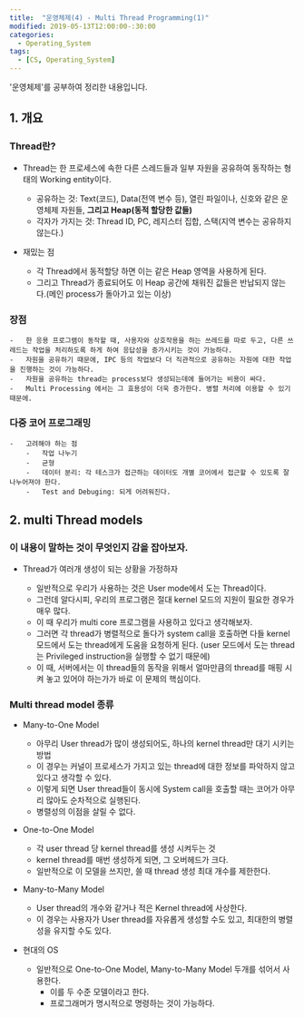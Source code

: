 ```yaml
---
title:  "운영체제(4) - Multi Thread Programming(1)"
modified: 2019-05-13T12:00:00-:30:00
categories:
  - Operating_System
tags:
  - [CS, Operating_System]
---
```


'운영체제'를 공부하여 정리한 내용입니다.

## 1. 개요

### Thread란?

-   Thread는 한 프로세스에 속한 다른 스레드들과 일부 자원을 공유하여 동작하는 형태의 Working entity이다.

    -   공유하는 것: Text(코드), Data(전역 변수 등), 열린 파일이나, 신호와 같은 운영체제 자원들, **그리고 Heap(동적 할당한 값들)**
    -   각자가 가지는 것: Thread ID, PC, 레지스터 집합, 스택(지역 변수는 공유하지 않는다.)

-   재밌는 점

    -   각 Thread에서 동적할당 하면 이는 같은 Heap 영역을 사용하게 된다.
    -   그리고 Thread가 종료되어도 이 Heap 공간에 채워진 값들은 반납되지 않는다.(메인 process가 돌아가고 있는 이상)

### 장점

    -   한 응용 프로그램이 동작할 때, 사용자와 상호작용을 하는 쓰레드를 따로 두고, 다른 쓰레드는 작업을 처리하도록 하게 하여 응답성을 증가시키는 것이 가능하다.
    -   자원을 공유하기 때문에, IPC 등의 작업보다 더 직관적으로 공유하는 자원에 대한 작업을 진행하는 것이 가능하다.
    -   자원을 공유하는 thread는 process보다 생성되는데에 들어가는 비용이 싸다.
    -   Multi Processing 에서는 그 효용성이 더욱 증가한다. 병렬 처리에 이용할 수 있기 때문에.

### 다중 코어 프로그래밍

    -   고려해야 하는 점
        -   작업 나누기
        -   균형
        -   데이터 분리: 각 테스크가 접근하는 데이터도 개별 코어에서 접근할 수 있도록 잘 나누어져야 한다.
        -   Test and Debuging: 되게 어려워진다.

## 2. multi Thread models

### 이 내용이 말하는 것이 무엇인지 감을 잡아보자.

-   Thread가 여러개 생성이 되는 상황을 가정하자

    -   일반적으로 우리가 사용하는 것은 User mode에서 도는 Thread이다.
    -   그런데 알다시피, 우리의 프로그램은 절대 kernel 모드의 지원이 필요한 경우가 매우 많다.
    -   이 때 우리가 multi core 프로그램을 사용하고 있다고 생각해보자.
    -   그러면 각 thread가 병렬적으로 돌다가 system call을 호출하면 다들 kernel 모드에서 도는 thread에게 도움을 요청하게 된다. (user 모드에서 도는 thread는 Privileged instruction을 실행할 수 없기 때문에)
    -   이 때, 서버에서는 이 thread들의 동작을 위해서 얼마만큼의 thread를 매핑 시켜 놓고 있어야 하는가가 바로 이 문제의 핵심이다.

### Multi thread model 종류

-   Many-to-One Model

    -   아무리 User thread가 많이 생성되어도, 하나의 kernel thread만 대기 시키는 방법
    -   이 경우는 커널이 프로세스가 가지고 있는 thread에 대한 정보를 파악하지 않고 있다고 생각할 수 있다.
    -   이렇게 되면 User thread들이 동시에 System call을 호출할 때는 코어가 아무리 많아도 순차적으로 실행된다.
    -   병렬성의 이점을 살릴 수 없다.

-   One-to-One Model

    -   각 user thread 당 kernel thread를 생성 시켜두는 것
    -   kernel thread를 매번 생성하게 되면, 그 오버헤드가 크다.
    -   일반적으로 이 모델을 쓰지만, 쓸 때 thread 생성 최대 개수를 제한한다.

-   Many-to-Many Model

    -   User thread의 개수와 같거나 적은 Kernel thread에 사상한다.
    -   이 경우는 사용자가 User thread를 자유롭게 생성할 수도 있고, 최대한의 병렬성을 유지할 수도 있다.

-   현대의 OS
    -   일반적으로 One-to-One Model, Many-to-Many Model 두개를 섞어서 사용한다.
        -   이를 두 수준 모델이라고 한다.
        -   프로그래머가 명시적으로 명령하는 것이 가능하다.
